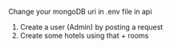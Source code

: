 Change your mongoDB uri in .env file in api
1. Create a user (Admin) by posting a request
2. Create some hotels using that + rooms
